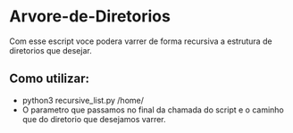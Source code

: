 # Arvore-de-Diretorios
Com esse escript voce podera varrer de forma recursiva a estrutura de diretorios que desejar.
## Como utilizar:
* python3 recursive_list.py /home/
* O parametro que passamos no final da chamada do script e o caminho que do diretorio que desejamos varrer.
